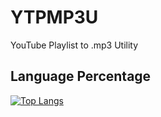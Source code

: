 # YTPMP3U
YouTube Playlist to .mp3 Utility

## Language Percentage

[![Top Langs](https://github-readme-stats.vercel.app/api/top-langs/?username=TheOneTwentyOne&layout=compact)](https://github.com/TheOneTwentyOne/github-readme-stats)
